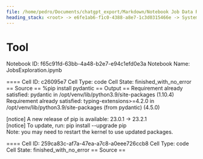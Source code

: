 ```yaml
---
file: /home/pedro/Documents/chatgpt_export/Markdown/Notebook Job Data Retrieval.md
heading_stack: <root> -> e6fe1ab6-f1c0-4388-a8e7-1c3d0315466e -> System -> 24b915fb-e8ff-4102-a875-7f7ea2e2a439 -> System -> aaa2b941-2299-4711-b7fd-52b2da380ed6 -> User -> 6b4fac93-b94a-4f43-82b6-a7a4868044f3 -> Assistant -> c63832c2-df1d-4483-aa9f-ab7e910c8f16 -> Tool
---
```

# Tool

Notebook ID: f65c91fd-63bb-4a48-b2e7-e94c1efd0e3a
Notebook Name: JobsExploration.ipynb

==== Cell ID: c26095e7
Cell Type: code
Cell State: finished_with_no_error
== Source ==
%pip install pydantic
== Output ==
Requirement already satisfied: pydantic in /opt/venv/lib/python3.9/site-packages (1.10.4)                               
Requirement already satisfied: typing-extensions>=4.2.0 in /opt/venv/lib/python3.9/site-packages (from pydantic) (4.5.0)
                                                                                                                        
[notice] A new release of pip is available: 23.0.1 -> 23.2.1                                                            
[notice] To update, run: pip install --upgrade pip                                                                      
Note: you may need to restart the kernel to use updated packages.

==== Cell ID: 259ca83c-af7a-47ea-a7c8-a0eee726ccb8
Cell Type: code
Cell State: finished_with_no_error
== Source ==
